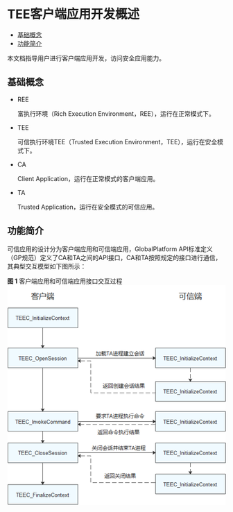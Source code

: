 # TEE客户端应用开发概述<a name="ZH-CN_TOPIC_0000001201869634"></a>

-   [基础概念](#section118422174214)
-   [功能简介](#section15481732202216)

本文档指导用户进行客户端应用开发，访问安全应用能力。

## 基础概念<a name="section118422174214"></a>

-   REE

    富执行环境（Rich Execution Environment，REE），运行在正常模式下。

-   TEE

    可信执行环境TEE（Trusted Execution Environment，TEE），运行在安全模式下。

-   CA

    Client Application，运行在正常模式的客户端应用。

-   TA

    Trusted Application，运行在安全模式的可信应用。


## 功能简介<a name="section15481732202216"></a>

可信应用的设计分为客户端应用和可信端应用，GlobalPlatform API标准定义（GP规范）定义了CA和TA之间的API接口，CA和TA按照规定的接口进行通信，其典型交互模型如下图所示：

**图 1**  客户端应用和可信端应用接口交互过程<a name="fig1715519229495"></a>  
![](figures/客户端应用和可信端应用接口交互过程.png "客户端应用和可信端应用接口交互过程")

